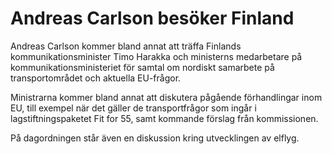 # Andreas Carlson besöker Finland

Andreas Carlson kommer bland annat att träffa Finlands kommunikationsminister Timo Harakka och ministerns medarbetare på kommunikationsministeriet för samtal om nordiskt samarbete på transportområdet och aktuella EU\-frågor.

Ministrarna kommer bland annat att diskutera pågående förhandlingar inom EU, till exempel när det gäller de transportfrågor som ingår i lagstiftningspaketet Fit for 55, samt kommande förslag från kommissionen.

På dagordningen står även en diskussion kring utvecklingen av elflyg.
